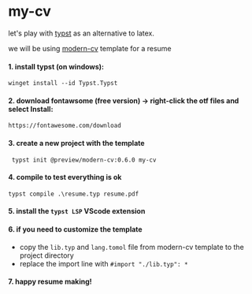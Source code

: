 # my-cv
let's play with [typst](https://github.com/typst/typst) as an alternative to latex.

we will be using [modern-cv](https://github.com/DeveloperPaul123/modern-cv/tree/main) template for a resume

#### 1. install typst (on windows):
```
winget install --id Typst.Typst
```


#### 2. download fontawsome (free version) -> right-click the otf files and select Install:
```
https://fontawesome.com/download
```

#### 3. create a new project with the template
```
 typst init @preview/modern-cv:0.6.0 my-cv
 ```
#### 4. compile to test everything is ok
 ```
typst compile .\resume.typ resume.pdf
 ```


#### 5. install the `typst LSP` VScode extension

#### 6. if you need to customize the template 

 - copy the `lib.typ` and `lang.tomol` file from modern-cv template to the project directory
 - replace the import line with `#import "./lib.typ": *`

#### 7. happy resume making! 